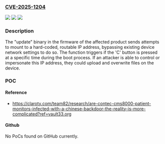 ### [CVE-2025-1204](https://cve.mitre.org/cgi-bin/cvename.cgi?name=CVE-2025-1204)
![](https://img.shields.io/static/v1?label=Product&message=CMS8000%20Patient%20Monitor&color=blue)
![](https://img.shields.io/static/v1?label=Version&message=%3D%200%20&color=brighgreen)
![](https://img.shields.io/static/v1?label=Vulnerability&message=CWE-912%20Hidden%20Functionality&color=brighgreen)

### Description

The "update" binary in the firmware of the affected product sends attempts to mount to a hard-coded, routable IP address, bypassing existing device network settings to do so. The function triggers if the 'C' button is pressed at a specific time during the boot process. If an attacker is able to control or impersonate this IP address, they could upload and overwrite files on the device.

### POC

#### Reference
- https://claroty.com/team82/research/are-contec-cms8000-patient-monitors-infected-with-a-chinese-backdoor-the-reality-is-more-complicated?ref=vault33.org

#### Github
No PoCs found on GitHub currently.

